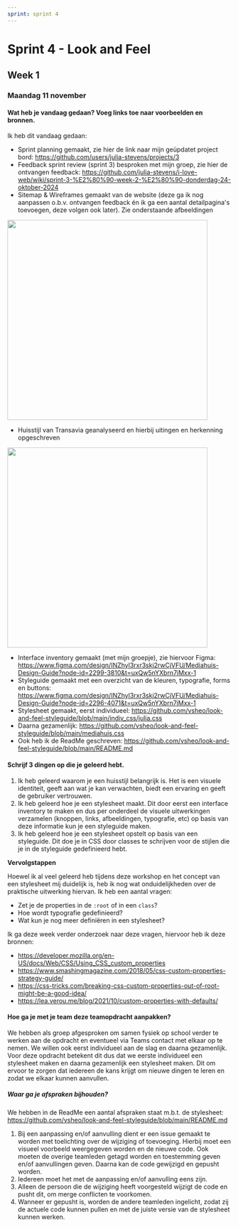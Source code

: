 ```yaml
---
sprint: sprint 4
---
```


# Sprint 4 - Look and Feel
## Week 1
### Maandag 11 november

#### Wat heb je vandaag gedaan? Voeg links toe naar voorbeelden en bronnen. 

Ik heb dit vandaag gedaan: 
* Sprint planning gemaakt, zie hier de link naar mijn geüpdatet project bord: https://github.com/users/julia-stevens/projects/3
* Feedback sprint review (sprint 3) besproken met mijn groep, zie hier de ontvangen feedback: https://github.com/julia-stevens/i-love-web/wiki/sprint-3-%E2%80%90-week-2-%E2%80%90-donderdag-24-oktober-2024
* Sitemap & Wireframes gemaakt van de website (deze ga ik nog aanpassen o.b.v. ontvangen feedback én ik ga een aantal detailpagina's toevoegen, deze volgen ook later). Zie onderstaande afbeeldingen

<img src="https://github.com/user-attachments/assets/30415ebd-935c-43dd-bea4-c197c3772c5e" width="450">

* Huisstijl van Transavia geanalyseerd en hierbij uitingen en herkenning opgeschreven

<img src="https://github.com/user-attachments/assets/ca98dd1c-15f4-4111-bc58-6c6e492d9ee7" width="450">

* Interface inventory gemaakt (met mijn groepje), zie hiervoor Figma: https://www.figma.com/design/INZhyl3rxr3skj2rwCjVFU/Mediahuis-Design-Guide?node-id=2299-3810&t=uxQw5nYXbrn7iMxx-1
* Styleguide gemaakt met een overzicht van de kleuren, typografie, forms en buttons: https://www.figma.com/design/INZhyl3rxr3skj2rwCjVFU/Mediahuis-Design-Guide?node-id=2296-4071&t=uxQw5nYXbrn7iMxx-1
* Stylesheet gemaakt, eerst individueel: https://github.com/vsheo/look-and-feel-styleguide/blob/main/indiv_css/julia.css
* Daarna gezamenlijk: https://github.com/vsheo/look-and-feel-styleguide/blob/main/mediahuis.css
* Ook heb ik de ReadMe geschreven: https://github.com/vsheo/look-and-feel-styleguide/blob/main/README.md
 
#### Schrijf 3 dingen op die je geleerd hebt. 
1. Ik heb geleerd waarom je een huisstijl belangrijk is. Het is een visuele identiteit, geeft aan wat je kan verwachten, biedt een ervaring en geeft de gebruiker vertrouwen. 
2. Ik heb geleerd hoe je een stylesheet maakt. Dit door eerst een interface inventory te maken en dus per onderdeel de visuele uitwerkingen verzamelen (knoppen, links, afbeeldingen, typografie, etc) op basis van deze informatie kun je een styleguide maken. 
3. Ik heb geleerd hoe je een stylesheet opstelt op basis van een styleguide. Dit doe je in CSS door classes te schrijven voor de stijlen die je in de styleguide gedefinieerd hebt. 

**Vervolgstappen**

Hoewel ik al veel geleerd heb tijdens deze workshop en het concept van een stylesheet mij duidelijk is, heb ik nog wat onduidelijkheden over de praktische uitwerking hiervan. Ik heb een aantal vragen: 
* Zet je de properties in de `:root` of in een `class`?
* Hoe wordt typografie gedefinieerd? 
* Wat kun je nog meer definiëren in een stylesheet? 

Ik ga deze week verder onderzoek naar deze vragen, hiervoor heb ik deze bronnen: 
* https://developer.mozilla.org/en-US/docs/Web/CSS/Using_CSS_custom_properties
* https://www.smashingmagazine.com/2018/05/css-custom-properties-strategy-guide/
* https://css-tricks.com/breaking-css-custom-properties-out-of-root-might-be-a-good-idea/
* https://lea.verou.me/blog/2021/10/custom-properties-with-defaults/

#### Hoe ga je met je team deze teamopdracht aanpakken?
We hebben als groep afgesproken om samen fysiek op school verder te werken aan de opdracht en eventueel via Teams contact met elkaar op te nemen. We willen ook eerst individueel aan de slag en daarna gezamenlijk. Voor deze opdracht betekent dit dus dat we eerste individueel een stylesheet maken en daarna gezamenlijk een stylesheet maken. Dit om ervoor te zorgen dat iedereen de kans krijgt om nieuwe dingen te leren en zodat we elkaar kunnen aanvullen. 

##### Waar ga je afspraken bijhouden?
We hebben in de ReadMe een aantal afspraken staat m.b.t. de stylesheet: https://github.com/vsheo/look-and-feel-styleguide/blob/main/README.md

1. Bij een aanpassing en/of aanvulling dient er een issue gemaakt te worden met toelichting over de wijziging of toevoeging. Hierbij moet een visueel voorbeeld weergegeven worden en de nieuwe code. Ook moeten de overige teamleden getagd worden en toestemming geven en/of aanvullingen geven. Daarna kan de code gewijzigd en gepusht worden.
2. Iedereen moet het met de aanpassing en/of aanvulling eens zijn.
3. Alleen de persoon die de wijziging heeft voorgesteld wijzigt de code en pusht dit, om merge conflicten te voorkomen.
4. Wanneer er gepusht is, worden de andere teamleden ingelicht, zodat zij de actuele code kunnen pullen en met de juiste versie van de stylesheet kunnen werken.